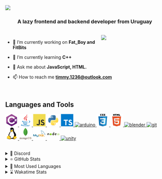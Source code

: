 <img src="https://github.com/Timmy1236/Timmy1236/assets/75323873/fa99badb-1de3-4c11-b7bf-53f80b32402d">
<h3 align="center">A lazy frontend and backend developer from Uruguay</h3>

<br>

<img align="right" width="200" src="https://media.giphy.com/media/v1.Y2lkPTc5MGI3NjExY3IwdXJza2hzZ282czZ5bnBmOW5wMG52dzM4dGFtY2luc3Q0ZnFsaSZlcD12MV9pbnRlcm5hbF9naWZfYnlfaWQmY3Q9Zw/xT9IgzoKnwFNmISR8I/giphy.gif">

- 🔭 I’m currently working on **Fat_Boy and FitBits**

- 🌱 I’m currently learning **C++**

- 💬 Ask me about **JavaScript, HTML.**

- 📫 How to reach me **timmy.1236@outlook.com**

<br>

<h2 align="left">Languages and Tools</h3>
<p align="left"> <a href="https://www.w3schools.com/cs/" target="_blank" rel="noreferrer"> <img src="https://raw.githubusercontent.com/devicons/devicon/master/icons/csharp/csharp-original.svg" alt="csharp" width="40" height="40"/> </a> <a href="https://www.java.com" target="_blank" rel="noreferrer"> <img src="https://raw.githubusercontent.com/devicons/devicon/master/icons/java/java-original.svg" alt="java" width="40" height="40"/> </a> <a href="https://developer.mozilla.org/en-US/docs/Web/JavaScript" target="_blank" rel="noreferrer"> <img src="https://raw.githubusercontent.com/devicons/devicon/master/icons/javascript/javascript-original.svg" alt="javascript" width="40" height="40"/> </a> <a href="https://www.python.org" target="_blank" rel="noreferrer"> <img src="https://raw.githubusercontent.com/devicons/devicon/master/icons/python/python-original.svg" alt="python" width="40" height="40"/> </a> <a href="https://www.typescriptlang.org/" target="_blank" rel="noreferrer"> <img src="https://raw.githubusercontent.com/devicons/devicon/master/icons/typescript/typescript-original.svg" alt="typescript" width="40" height="40"/> </a><a href="https://www.arduino.cc/" target="_blank" rel="noreferrer"> <img src="https://cdn.worldvectorlogo.com/logos/arduino-1.svg" alt="arduino" width="40" height="40"/> </a> <a href="https://www.w3schools.com/css/" target="_blank" rel="noreferrer"> <img src="https://raw.githubusercontent.com/devicons/devicon/master/icons/css3/css3-original-wordmark.svg" alt="css3" width="40" height="40"/> </a> <a href="https://www.w3.org/html/" target="_blank" rel="noreferrer"> <img src="https://raw.githubusercontent.com/devicons/devicon/master/icons/html5/html5-original-wordmark.svg" alt="html5" width="40" height="40"/> </a> <a href="https://www.blender.org/" target="_blank" rel="noreferrer"> <img src="https://download.blender.org/branding/community/blender_community_badge_white.svg" alt="blender" width="40" height="40"/> </a> <a href="https://git-scm.com/" target="_blank" rel="noreferrer"> <img src="https://www.vectorlogo.zone/logos/git-scm/git-scm-icon.svg" alt="git" width="40" height="40"/> </a> <a href="https://www.linux.org/" target="_blank" rel="noreferrer"> <img src="https://raw.githubusercontent.com/devicons/devicon/master/icons/linux/linux-original.svg" alt="linux" width="40" height="40"/> </a> <a href="https://www.mongodb.com/" target="_blank" rel="noreferrer"> <img src="https://raw.githubusercontent.com/devicons/devicon/master/icons/mongodb/mongodb-original-wordmark.svg" alt="mongodb" width="40" height="40"/> </a> <a href="https://www.mysql.com/" target="_blank" rel="noreferrer"> <img src="https://raw.githubusercontent.com/devicons/devicon/master/icons/mysql/mysql-original-wordmark.svg" alt="mysql" width="40" height="40"/> </a> <a href="https://nodejs.org" target="_blank" rel="noreferrer"> <img src="https://raw.githubusercontent.com/devicons/devicon/master/icons/nodejs/nodejs-original-wordmark.svg" alt="nodejs" width="40" height="40"/> </a> <a href="https://unity.com/" target="_blank" rel="noreferrer"> <img src="https://www.vectorlogo.zone/logos/unity3d/unity3d-icon.svg" alt="unity" width="40" height="40"/> </a> </p> </p>

<br>

<details>
  <summary>👤 Discord</summary>

[![Timmy Discord](https://lanyard.cnrad.dev/api/375889010419171328?theme=dark&bg=0f2310&idleMessage=No%20se%20me%20ocurre%20nada%20genial.)](https://discord.com/users/375889010419171328)

</details>

<details>
  <summary>⭐ GitHub Stats</summary>

![Timmy Stats](https://github-readme-stats-timmy1236.vercel.app/api?username=Timmy1236&show_icons=true&theme=merko&rank_icon=github)

</details>

<details>
  <summary>🏅 Most Used Languages</summary>

![Top Langs](https://github-readme-stats-timmy1236.vercel.app/api/top-langs/?username=Timmy1236&theme=merko&layout=donut)

</details>

<details>
  <summary>⌛ Wakatime Stats</summary>

![Timmy wakatime](https://github-readme-stats-timmy1236.vercel.app/api/wakatime?username=Timmy1236&theme=merko&layout=compact&v=2)

</details>
